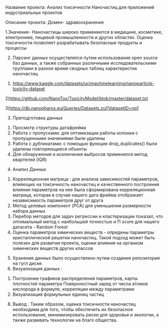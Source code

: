 Название проекта: Анализ токсичности Наночастиц для приложений индустриальных проектов

Описание проекта: Домен- здравоохранение

1.Значение- Наночастицы широко применяются в медицине, косметике, электронике, пищевой промышленности и других областях. Оценка токсичности позволяет разрабатывать безопасные продукты и процессы

2. Парсинг данных осуществлялся путем использования open source баз данных, а также собранных различными исследовательскими группами в разное время сводных таблиц характеристик наночастиц

1) https://www.kaggle.com/datasets/ucimachinelearning/nanoparticle-toxicity-dataset

2)https://github.com/NanoTox/ToxicityModel/blob/master/dataset.txt

3)https://db.nanopharos.eu/Queries/Datasets.zul?datasetID=np1

3. Преподготовка данных
 1) Просмотр структуры датафрейма
 2) Работа с пропусками: для оптимизации работы колонки с пропущенными значениями были удалены
 3) Работа с дубликатами: с помощью функции drop_duplicates() были удалены повторяющиеся объекты 
 4) Для обнаружения и исключения выбросов применялся метод квартелей (IQR)
4. Анализ Данных
 1) Корреляционная матрица : для анализа зависимостей параметров, влияющих на токсичность наночастиц и качественного построения влияния параметров на нее была сформирована корреляционная матрица, которая в случае нашего дата фрейма отображает независимость параметров друг от друга
 2) Метод целевых компонент (PCA) для уменьшения размерности набора данных
 3) Перебор методов для задач регрессии и кластеризации показал, что оптимальный метод с наибольшей точностью и f1 score для нашего датасета - Random Forest
 5) Оценка параметров химических веществ - опредены параметры кристаллической решетки наночастиц. Такой подход может быть полезен для развития проекта, оценки влияния на организм химических веществ других классов
5. Хранение данных было осуществлено путем создания репозитория на гугл диске.  
6. Визуализация данных :
 1) Построение графиков распределения параметров, карты плотностей параметра Поверхностный заряд от числа атомов кислорода в формуле, корреляции между параметрами
 2) Визуализация формульных единиц частиц 

8. Вывод : Таким образом, оценка токсичности наночастиц необходима для того, чтобы обеспечить их безопасное использование, минимизировать риски для здоровья и экологии, а также развивать технологии на благо общества.

